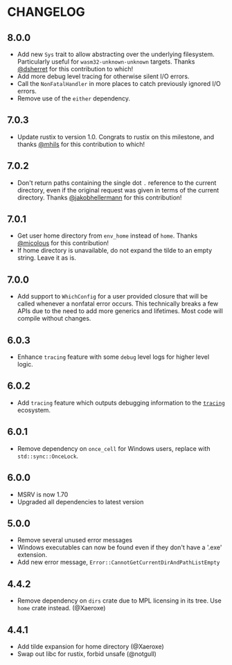 # CHANGELOG

## 8.0.0

- Add new `Sys` trait to allow abstracting over the underlying filesystem. Particularly useful for `wasm32-unknown-unknown` targets. Thanks [@dsherret](https://github.com/dsherret) for this contribution to which!
- Add more debug level tracing for otherwise silent I/O errors.
- Call the `NonFatalHandler` in more places to catch previously ignored I/O errors.  
- Remove use of the `either` dependency.

## 7.0.3

- Update rustix to version 1.0. Congrats to rustix on this milestone, and thanks [@mhils](https://github.com/mhils) for this contribution to which!

## 7.0.2

- Don't return paths containing the single dot `.` reference to the current directory, even if the original request was given in
terms of the current directory. Thanks [@jakobhellermann](https://github.com/jakobhellermann) for this contribution!

## 7.0.1

- Get user home directory from `env_home` instead of `home`. Thanks [@micolous](https://github.com/micolous) for this contribution!
- If home directory is unavailable, do not expand the tilde to an empty string. Leave it as is.

## 7.0.0

- Add support to `WhichConfig` for a user provided closure that will be called whenever a nonfatal error occurs.
  This technically breaks a few APIs due to the need to add more generics and lifetimes. Most code will compile
  without changes.

## 6.0.3

- Enhance `tracing` feature with some `debug` level logs for higher level logic.

## 6.0.2

- Add `tracing` feature which outputs debugging information to the [`tracing`](https://crates.io/crates/tracing) ecosystem.

## 6.0.1

- Remove dependency on `once_cell` for Windows users, replace with `std::sync::OnceLock`.

## 6.0.0

- MSRV is now 1.70
- Upgraded all dependencies to latest version

## 5.0.0

- Remove several unused error messages
- Windows executables can now be found even if they don't have a '.exe' extension.
- Add new error message, `Error::CannotGetCurrentDirAndPathListEmpty`

## 4.4.2

- Remove dependency on `dirs` crate due to MPL licensing in its tree. Use `home` crate instead. (@Xaeroxe)

## 4.4.1

- Add tilde expansion for home directory (@Xaeroxe)
- Swap out libc for rustix, forbid unsafe (@notgull)
